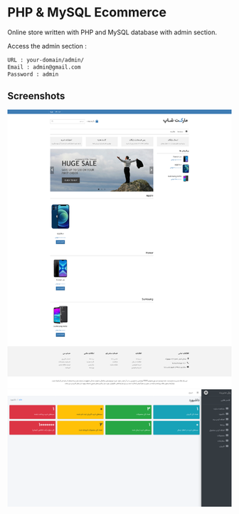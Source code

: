 # PHP & MySQL Ecommerce

Online store written with PHP and MySQL database with admin section.

Access the admin section : 
```
URL : your-domain/admin/
Email : admin@gmail.com
Password : admin
```

## Screenshots
![alt text](screenshot/index.png)
![alt text](screenshot/admin.png)